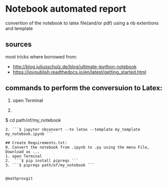 # Notebook automated report

convertion of the notebook to latex file(and/or pdf) using a nb extentions and template

## sources

most tricks where borrowed from:
- http://blog.juliusschulz.de/blog/ultimate-ipython-notebook
- https://ipypublish.readthedocs.io/en/latest/getting_started.html


## commands to perform the conversuion to Latex:

1. open Terminal
2. ```python 
$ cd path/of/my_notebook
```
3. ```$ jupyter nbconvert --to latex --template my_template my_notebook.ipynb ```

## Create Requirements.txt:
0. Convert the notebook from .ipynb to .py using the menu File, Download as ...
1. open Terminal
2.  ```$ pip install pipreqs ```
3. ```$ pipreqs path/of/my_notebook ```


@mathprovgit



